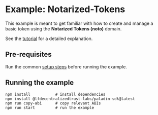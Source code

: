 # Example: Notarized-Tokens

This example is meant to get familiar with how to create and manage a basic token using the **Notarized Tokens (noto)** domain.

See the [tutorial](https://LFDT-Paladin.github.io/paladin/head/tutorials/notarized-tokens/) for a detailed explanation.

## Pre-requisites

Run the common [setup steps](../README.md) before running the example.

## Running the example

```shell
npm install           # install dependencies
npm install @lfdecentralizedtrust-labs/paladin-sdk@latest
npm run copy-abi      # copy relevant ABIs
npm run start         # run the example
```
